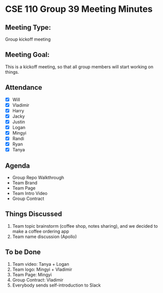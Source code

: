 # CSE 110 Group 39 Meeting Minutes
## Meeting Type:
Group kickoff meeting

## Meeting Goal:
This is a kickoff meeting, so that all group members will start working on things.

## Attendance
- [x] Will
- [x] Vladimir
- [x] Harry
- [x] Jacky
- [x] Justin
- [x] Logan
- [x] Mingyi
- [x] Randi
- [x] Ryan
- [x] Tanya

## Agenda
- Group Repo Walkthrough
- Team Brand
- Team Page
- Team Intro Video
- Group Contract

## Things Discussed
1. Team topic brainstorm (coffee shop, notes sharing), and we decided to make a coffee ordering app
2. Team name discussion (Apollo)

## To be Done
1. Team video: Tanya + Logan
2. Team logo: Mingyi + Vladimir
3. Team Page: Mingyi
4. Group Contract: Vladimir
5. Everybody sends self-introduction to Slack